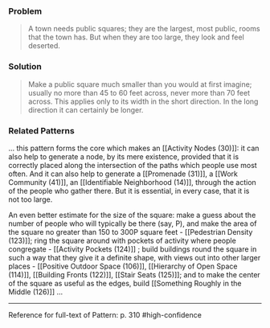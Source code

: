 ### Problem
>A town needs public squares; they are the largest, most public, rooms that the town has. But when they are too large, they look and feel deserted.

### Solution
>Make a public square much smaller than you would at first imagine; usually no more than 45 to 60 feet across, never more than 70 feet across. This applies only to its width in the short direction. In the long direction it can certainly be longer.

### Related Patterns
... this pattern forms the core which makes an [[Activity Nodes (30)]]: it can also help to generate a node, by its mere existence, provided that it is correctly placed along the intersection of the paths which people use most often. And it can also help to generate a [[Promenade (31)]], a [[Work Community (41)]], an [[Identifiable Neighborhood (14)]], through the action of the people who gather there. But it is essential, in every case, that it is not too large.

An even better estimate for the size of the square: make a guess about the number of people who will typically be there (say, P), and make the area of the square no greater than 150 to 300P square feet - [[Pedestrian Density (123)]]; ring the square around with pockets of activity where people congregate - [[Activity Pockets (124)]] ; build buildings round the square in such a way that they give it a definite shape, with views out into other larger places - [[Positive Outdoor Space (106)]], [[Hierarchy of Open Space (114)]], [[Building Fronts (122)]], [[Stair Seats (125)]]; and to make the center of the square as useful as the edges, build [[Something Roughly in the Middle (126)]] ...

---
Reference for full-text of Pattern: p. 310 #high-confidence 